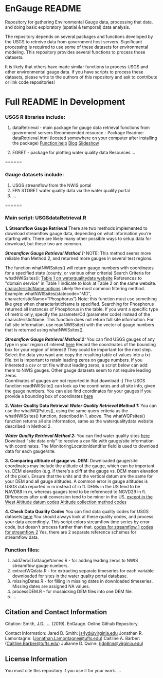 # EnGauge README
Repository for gathering Environmental Gauge data, processing that data, and doing basic exploratory (spatial & temporal) data analysis.

The repository depends on several packages and functions developed by the USGS to retreive data from government host servers. Significant processing is required to use some of these datasets for environmental modeling. This repository provides several functions to process those datasets.

It is likely that others have made similar functions to process USGS and other environmental gauge data. If you have scripts to process these datasets, please write to the authors of this repository and ask to contribute or link code repositories!

**Full README In Development**
======
### USGS R libraries include:
1. dataRetrieval - main package for gauge data retrieval functions from government servers
  Recommended resource - Package Readme: dataRetrieval.html (located somewhere on your computer after installing the package)
  [Function help](https://github.com/USGS-R/dataRetrieval)
  [Blog](https://owi.usgs.gov/R/training-curriculum/usgs-packages/)
  [Slideshow](https://owi.usgs.gov/R/dataRetrieval.html#1)

2. EGRET - package for plotting water quality data
  Resources ...

======

### Gauge datasets include:
1. USGS streamflow from the NWIS portal
2. EPA STORET water quality data via the water quality portal
3. ...

======

### Main script: USGSdataRetrieval.R
**1. Streamflow Gauge Retrieval**
There are two methods implemented to download streamflow gauge data, depending on what information you're starting with. There are likely many other possible ways to setup data for download, but these two are common.

**_Streamflow Gauge Retrieval Method 1:_**
NOTE: This method seems more reliable than Method 2, and returned more gauges in several test regions.

The function whatNWISsites() will return gauge numbers with coordinates for a specified state (county, or various other criteria)
  Search Criteria for whatNWISsites(): [Table 1 on waterqualitydata website](https://www.waterqualitydata.us/webservices_documentation/)
   References to "domain service" in Table 1 indicate to look at Table 2 on the same website.
   [characteristicName options](https://www.waterqualitydata.us/public_srsnames/)
    Likely the most common filtering method.
    Example: whatNWISsites(statecode="MD", characteristicName="Phosphorus")
   Note: this function must use something like grep when characteristicName is specified. Searching for Phosphorus returned all instances of Phosphorus in the table. If you want a specific type of metric only, specify the parameterCd (parameter code) instead of the characteristicName.
   This function does not return full site information. For full site information, use readNWISsite() with the vector of gauge numbers that is returned using whatNWISsites().

**_Streamflow Gauge Retrieval Method 2:_**
You can find USGS gauges of any type in your region of interest [here](https://cida.usgs.gov/enddat/dataDiscovery.jsp)
  Record the coordinates of the bounding box for your region of interest! They could be important for the next step. Select the data you want and copy the resulting table of values into a txt file. txt is important to retain leading zeros on gauge numbers. If you inhereted a csv or txt file without leading zeros, a script below can add them to NWIS gauges. Other gauge datasets seem to not require leading zeros.  
  Coordinates of gauges are not reported in that download :( 
  The USGS function readNWISsite() can look up the coordinates and all site info, given the gauge numbers.
  You can also find coordinates for your gauges if you provide a bounding box of coordinates [here](https://waterdata.usgs.gov/nwis/inventory?search_criteria=lat_long_bounding_box&submitted_form=introduction)

**2. Water Quality Data Retrieval**
**_Water Quality Retrieval Method 1:_**
You can use the whatWQPsites(), using the same query criteria as the whatNWISsites() function, described in 1. above. The whatWQPsites() function returns all site information, same as the waterqualitydata website described in Method 2.

**_Water Quality Retrieval Method 2:_**
You can find water quality sites [here](https://www.waterqualitydata.us/portal/)
  Download "site data only" to receive a csv file with gauge/site information with coordinates. The MonitoringLocationIdentifier field is used to download data for each gauge/site.

**3. Comparing altitude of gauge vs. DEM:**
Downloaded gauge/site coordinates may include the altitude of the gauge, which can be important vs. DEM elevation (e.g. if there's a cliff at the gauge vs. DEM mean elevation of the pixel).
Ensure that the units and the vertical datum are the same for your DEM and all gauge altitudes. A common error in gauge altitudes is USGS data reported in m instead of in ft.
  DEMs in the US tend to be NAVD88 in m, whereas gauges tend to be referenced to NGVD29 in ft.
  Differences after unit conversion tend to be minor in the US, [except in the West](https://www.ngs.noaa.gov/TOOLS/Vertcon/vertcon.html)
  [Altitude datum codes](https://help.waterdata.usgs.gov/code/alt_datum_cd_query?fmt=html)
  [Altitude collection method codes](https://help.waterdata.usgs.gov/code/alt_meth_cd_query?fmt=html)

**4. Check Data Quality Codes**
You can find data quality codes for USGS datasets [here](https://help.waterdata.usgs.gov/codes-and-parameters/codes#discharge_cd)
  You should always look at these quality codes, and process your data accordingly. This script colors streamflow time series by error code, but doesn't process further than that.
  [codes for streamflow 1](https://help.waterdata.usgs.gov/codes-and-parameters/daily-value-qualification-code-dv_rmk_cd)
  [codes for streamflow 2](https://help.waterdata.usgs.gov/codes-and-parameters/instantaneous-and-daily-value-status-codes)
  Yes, there are 2 separate reference schemes for streamflow data.

### Function files:
1. addZerosToGaugeNames.R - for adding leading zeros to NWIS streamflow gauge numbers.
2. extractWQdata.R - for extracting separate timeseries for each variable downloaded for sites in the water quality portal database.
3. missingDates.R - for filling in missing dates in downloaded timeseries. Missing dates are assigned NA values.
4. processDEM.R - for mosaicking DEM files into one DEM file.
5. ...

## Citation and Contact Information
Citation: Smith, J.D., ... (2019). EnGauge. Online Github Repository.

Contact Information:
Jared D. Smith: js4yd@virginia.edu
Jonathan R. Lamontagne: (Jonathan.Lamontagne@tufts.edu)
Caitline A. Barber: (Caitline.Barber@tufts.edu)
Julianne D. Quinn: (jdq6nn@virginia.edu)

## License Information
You must cite this repository if you use it for your work.
...
